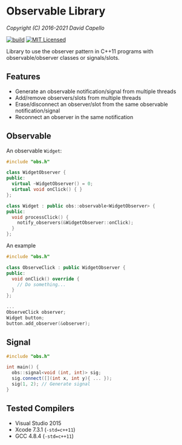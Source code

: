Observable Library
==================

*Copyright (C) 2016-2021 David Capello*

[![build](https://github.com/dacap/observable/actions/workflows/build.yml/badge.svg)](https://github.com/dacap/observable/actions/workflows/build.yml)
[![MIT Licensed](https://img.shields.io/badge/license-MIT-blue.svg)](LICENSE.txt)

Library to use the observer pattern in C++11 programs with
observable/observer classes or signals/slots.

Features
--------

* Generate an observable notification/signal from multiple threads
* Add/remove observers/slots from multiple threads
* Erase/disconnect an observer/slot from the same observable notification/signal
* Reconnect an observer in the same notification

Observable
----------

An observable `Widget`:

```cpp
#include "obs.h"

class WidgetObserver {
public:
  virtual ~WidgetObserver() = 0;
  virtual void onClick() { }
};

class Widget : public obs::observable<WidgetObserver> {
public:
  void processClick() {
    notify_observers(&WidgetObserver::onClick);
  }
};
```

An example

```cpp
#include "obs.h"

class ObserveClick : public WidgetObserver {
public:
  void onClick() override {
    // Do something...
  }
};

...
ObserveClick observer;
Widget button;
button.add_observer(&observer);
```

Signal
------

```cpp
#include "obs.h"

int main() {
  obs::signal<void (int, int)> sig;
  sig.connect([](int x, int y){ ... });
  sig(1, 2); // Generate signal
}
```

Tested Compilers
----------------

* Visual Studio 2015
* Xcode 7.3.1 (`-std=c++11`)
* GCC 4.8.4 (`-std=c++11`)
